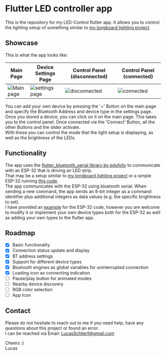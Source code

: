 # Flutter LED controller app
<!--
[![wakatime](https://wakatime.com/badge/user/ee0b2e88-680b-47cf-ba7c-afd0e1637329/project/7ad04104-14cf-4a65-8aad-b4430038226b.svg)](https://wakatime.com/badge/user/ee0b2e88-680b-47cf-ba7c-afd0e1637329/project/7ad04104-14cf-4a65-8aad-b4430038226b)
-->
This is the repository for my LED-Control flutter app. It allows you to control the lighting setup of something similar to [my longboard lighting project](https://github.com/LSchlierf/Glowboard-Bluetooth).

## Showcase

This is what the app looks like:

| Main Page | Device Settings Page | Control Panel (disconnected) | Control Panel (connected) |
| --- | --- | --- | --- |
![Main page](https://i.imgur.com/heEwVCA.jpeg) | ![settings page](https://i.imgur.com/aT0kZM4.jpeg) | ![disconnected](https://i.imgur.com/htGTRsB.jpeg) | ![connected](https://i.imgur.com/xO44uEt.jpeg) |

You can add your own device by pressing the '+' Button on the main page and specify the Bluetooth Address and device type in the settings page. Once you stored a device, you can click on it on the main page. This takes you to the control panel. Once connected via the 'Connect' Button, all the other Buttons and the slider activate.  
With these you can control the mode that the light setup is displaying, as well as the brightness of the LEDs.

## Functionality

The app uses the [flutter_bluetooth_serial library by edufolly](https://github.com/edufolly/flutter_bluetooth_serial) to communicate with an ESP-32 that is driving an LED strip.  
That may be a setup similar to [my longboard lighting project](https://github.com/LSchlierf/Glowboard-Bluetooth) or a simple ESP-32 running [this code](example/LED-controller.ino).  
The app communicates with the ESP-32 using bluetooth serial. When sending a new command, the app sends an 8-bit integer as a command identifier plus additional integers as data values (e.g. the specific brightness to set).  
I have provided an [example](example/README.md) for the ESP-32 code, however you are welcome to modify it or implement your own device types both for the ESP-32 as well as adding your own types to the flutter app.

## Roadmap

- [x] Basic functionality
- [x] Connection status update and display
- [x] BT address settings
- [x] Support for different device types
- [x] Bluetooth engines as global variables for uninterrupted connection
- [x] Loading icon as connecting indication
- [ ] Pause/play button for animated modes
- [ ] Nearby device discovery
- [ ] RGB color selection
- [ ] App Icon

## Contact

Please do not hesitate to reach out to me if you need help, have any questions about this project or found an error.  
I can be reached via Email: [LucasSchlierf@gmail.com](mailto:LucasSchlierf@gmail.com)

Cheers :)  
Lucas
